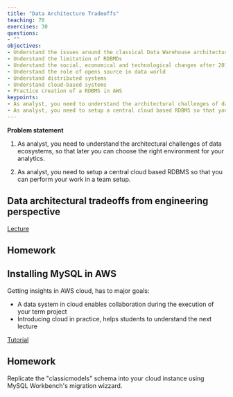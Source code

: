 ```yaml
---
title: "Data Architecture Tradeoffs"
teaching: 70
exercises: 30
questions:
- ""
objectives:
- Understand the issues around the classical Data Warehouse architecture
- Understand the limitation of RDBMDs
- Understand the social, economical and technological changes after 2010 and the radical changes induced in the data world
- Understand the role of opens source in data world
- Understand distributed systems
- Understand cloud-based systems
- Practice creation of a RDBMS in AWS
keypoints:
- As analyst, you need to understand the architectural challenges of data ecosystems, so that later you can choose the right environment for your analytics. 
- As analyst, you need to setup a central cloud based RDBMS so that you can perform your work in a team setup. 
---
```


**Problem statement**
1. As analyst, you need to understand the architectural challenges of data ecosystems, so that later you can choose the right environment for your analytics. 

2. As analyst, you need to setup a central cloud based RDBMS so that you can perform your work in a team setup. 


## Data architectural tradeoffs from engineering perspective

[Lecture](https://github.com/salacika/DE2DSD/blob/main/DSD1/1.pptx)

## Homework

## Installing MySQL in AWS

Getting insights in AWS cloud, has to major goals:
* A data system in cloud enables collaboration during the execution of your term project
* Introducing cloud in practice, helps students to understand the next lecture


[Tutorial](https://github.com/salacika/DE2DSD/tree/main/DSD1/AWS)

## Homework

Replicate the "classicmodels" schema into your cloud instance using MySQL Workbench's migration wizzard.





